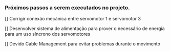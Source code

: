 ### Próximos passos a serem executados no projeto.

[] Corrigir conexão mecânica entre servomotor 1 e servomotor 3

[] Desenvolver sistema de alimentação para prover o necessário de energia para um uso síncrono dos servomotores
  
[] Devido Cable Management para evitar problemas durante o movimento
  
